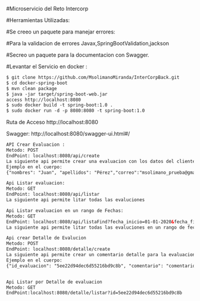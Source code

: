 #Microservicio del Reto Intercorp

#Herramientas Utilizadas:


#Se creeo un paquete para manejar errores:


#Para la validacion de errores Javax,SpringBootValidation,jackson


#Secreo un paquete para la documentacion con Swagger.


#Levantar el Servicio en docker :
```html
$ git clone https://github.com/MsolimanoMiranda/InterCorpBack.git
$ cd docker-spring-boot
$ mvn clean package
$ java -jar target/spring-boot-web.jar
access http://localhost:8080
$ sudo docker build -t spring-boot:1.0 .
$ sudo docker run -d -p 8080:8080 -t spring-boot:1.0
```
Ruta de Acceso http://localhost:8080


Swagger: http://localhost:8080/swagger-ui.html#/


```html
API Crear Evaluacion :
Metodo: POST
EndPoint: localhost:8080/api/create
La siguiente api permite crear una evaluacion con los datos del cliente
Ejemplo en el cuerpo:
{"nombres": "Juan", "apellidos": "Pérez","correo":"msolimano_prueba@gmail.com", "puntuacion": 7, "fecha_inscripcion": "01-01-2020"}

Api Listar evaluacion:
Metodo: GET
EndPoint: localhost:8080/api/listar
La siguiente api permite litar todas las evaluciones

Api Listar evaluacion en un rango de Fechas:
Metodo: GET
EndPoint: localhost:8080/api/listaFind?fecha_inicio=01-01-2020&fecha_fin=20-06-2020
La siguiente api permite litar todas las evaluciones en un rango de fechas

Api crear Detalle de Evalucion
Metodo: POST
EndPoint: localhost:8080/detalle/create
La siguiente api permite crear un comentario detalle para la evaluacion
Ejemplo en el cuerpo:
{"id_evaluacion": "5ee22d94dec6d55216bd9c8b", "comentario": "comentario de prueba"}


Api Listar por Detalle de evaluacion
Metodo: GET
EndPoint:localhost:8080/detalle/listar?id=5ee22d94dec6d55216bd9c8b

```

